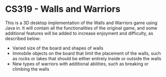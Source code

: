 # CS319 - Walls and Warriors
This is a 3D desktop implementation of the Walls and Warriors game using Java in. It will contain all the functionalities of the original game, and some additional features will be added to increase enjoyment and difficulty, as described below:

* Varied size of the board and shapes of walls
* Immobile objects on the board that limit the placement of the walls, such as rocks or lakes that should be either entirely inside or outside the walls
* New types of warriors with additional abilities, such as breaking or climbing the walls
